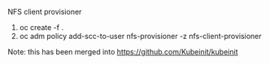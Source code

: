 NFS client provisioner

1) oc create -f .
2) oc adm policy add-scc-to-user nfs-provisioner -z nfs-client-provisioner

Note: this has been merged into https://github.com/Kubeinit/kubeinit
